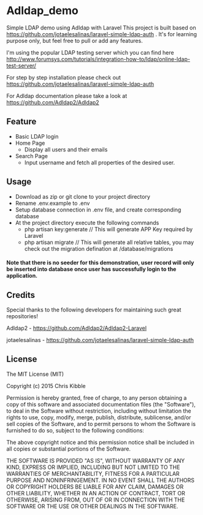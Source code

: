 # Adldap_demo
Simple LDAP demo using Adldap with Laravel
This project is built based on https://github.com/jotaelesalinas/laravel-simple-ldap-auth . It's for learning purpose only, but feel free to pull or add any features.

I'm using the popular LDAP testing server which you can find here http://www.forumsys.com/tutorials/integration-how-to/ldap/online-ldap-test-server/

For step by step installation please check out https://github.com/jotaelesalinas/laravel-simple-ldap-auth

For Adldap documentation please take a look at https://github.com/Adldap2/Adldap2


## Feature
- Basic LDAP login
- Home Page
  - Display all users and their emails
- Search Page
  - Input username and fetch all properties of the desired user.
  
## Usage
- Download as zip or git clone to your project directory
- Rename .env.example to .env
- Setup database connection in .env file, and create corresponding database
- At the project directory execute the following commands
  - php artisan key:generate // This will generate APP Key required by Laravel
  - php artisan migrate // This will generate all relative tables, you may check out the migration defination at /database/migrations
  
####  Note that there is no seeder for this demonstration, user record will only be inserted into database once user has successfully login to the application.

## Credits
Special thanks to the following developers for maintaining such great repositories!

Adldap2 - https://github.com/Adldap2/Adldap2-Laravel

jotaelesalinas - https://github.com/jotaelesalinas/laravel-simple-ldap-auth

## License
  The MIT License (MIT)

Copyright (c) 2015 Chris Kibble

Permission is hereby granted, free of charge, to any person obtaining a copy of this software and associated documentation files (the "Software"), to deal in the Software without restriction, including without limitation the rights to use, copy, modify, merge, publish, distribute, sublicense, and/or sell copies of the Software, and to permit persons to whom the Software is furnished to do so, subject to the following conditions:

The above copyright notice and this permission notice shall be included in all copies or substantial portions of the Software.

THE SOFTWARE IS PROVIDED "AS IS", WITHOUT WARRANTY OF ANY KIND, EXPRESS OR IMPLIED, INCLUDING BUT NOT LIMITED TO THE WARRANTIES OF MERCHANTABILITY, FITNESS FOR A PARTICULAR PURPOSE AND NONINFRINGEMENT. IN NO EVENT SHALL THE AUTHORS OR COPYRIGHT HOLDERS BE LIABLE FOR ANY CLAIM, DAMAGES OR OTHER LIABILITY, WHETHER IN AN ACTION OF CONTRACT, TORT OR OTHERWISE, ARISING FROM, OUT OF OR IN CONNECTION WITH THE SOFTWARE OR THE USE OR OTHER DEALINGS IN THE SOFTWARE.

